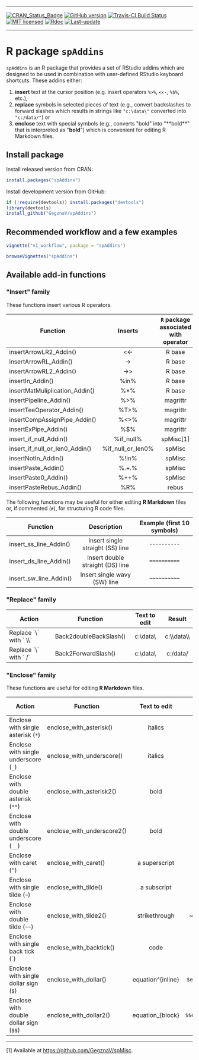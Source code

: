 
<!-- README.md is generated from README.Rmd. Please edit that file -->

------------------------------------------------------------------------

[![CRAN\_Status\_Badge](http://www.r-pkg.org/badges/version/spAddins)](https://cran.r-project.org/package=spAddins) [![GitHub version](https://img.shields.io/badge/GitHub-0.1.7.1000-brightgreen.svg)](https://github.com/GegznaV/spAddins) [![Travis-CI Build Status](https://travis-ci.org/GegznaV/spAddins.png?branch=master)](https://travis-ci.org/GegznaV/spAddins) [![MIT licensed](https://img.shields.io/badge/license-MIT-blue.svg)](https://opensource.org/licenses/MIT) [![Rdoc](http://www.rdocumentation.org/badges/version/spAddins)](http://www.rdocumentation.org/packages/spAddins) [![Last-update](https://img.shields.io/badge/Updated%20on-2017--07--23-yellowgreen.svg)](/commits/master)

------------------------------------------------------------------------

R package `spAddins`
====================

`spAddins` is an R package that provides a set of RStudio addins which are designed to be used in combination with user-defined RStudio keyboard shortcuts. These addins either:

1.  **insert** text at the cursor position (e.g. insert operators `%>%`, `<<-`, `%$%`, etc.),
2.  **replace** symbols in selected pieces of text (e.g., convert backslashes to forward slashes which results in strings like `"c:\data\"` converted into `"c:/data/"`) or
3.  **enclose** text with special symbols (e.g., converts "bold" into "\*\*bold\*\*" that is interpreted as "**bold**") which is convenient for editing R Markdown files.

Install package
---------------

Install released version from CRAN:

``` r
install.packages("spAddins")
```

Install development version from GitHub:

``` r
if (!require(devtools)) install.packages("devtools")
library(devtools)
install_github("GegznaV/spAddins")
```

Recommended workflow and a few examples
---------------------------------------

``` r
vignette("v1_workflow", package = "spAddins")

browseVignettes("spAddins")
```

Available add-in functions
--------------------------

### "Insert" family

These functions insert various R operators.

| Function                            |        Inserts       | `R` package associated with operator |
|-------------------------------------|:--------------------:|:------------------------------------:|
| insertArrowLR2\_Addin()             |       &lt;&lt;-      |                R base                |
| insertArrowRL\_Addin()              |         -&gt;        |                R base                |
| insertArrowRL2\_Addin()             |       -&gt;&gt;      |                R base                |
| insertIn\_Addin()                   |         %in%         |                R base                |
| insertMatMuliplication\_Addin()     |         %\*%         |                R base                |
| insertPipeline\_Addin()             |        %&gt;%        |               magrittr               |
| insertTeeOperator\_Addin()          |        %T&gt;%       |               magrittr               |
| insertCompAssignPipe\_Addin()       |      %&lt;&gt;%      |               magrittr               |
| insertExPipe\_Addin()               |          %$%         |               magrittr               |
| insert\_if\_null\_Addin()           |      %if\_null%      |               spMisc[1]              |
| insert\_if\_null\_or\_len0\_Addin() | %if\_null\_or\_len0% |                spMisc                |
| insertNotIn\_Addin()                |         %!in%        |                spMisc                |
| insertPaste\_Addin()                |         %.+.%        |                spMisc                |
| insertPaste0\_Addin()               |         %++%         |                spMisc                |
| insertPasteRebus\_Addin()           |          %R%         |                 rebus                |

The following functions may be useful for either editing **R Markdown** files or, if commented (`#`), for structuring R code files.

| Function                  |            Description           | Example (first 10 symbols) |
|---------------------------|:--------------------------------:|:--------------------------:|
| insert\_ss\_line\_Addin() | Insert single straight (SS) line |        `----------`        |
| insert\_ds\_line\_Addin() | Insert double straight (DS) line |        `==========`        |
| insert\_sw\_line\_Addin() |   Insert single wavy (SW) line   |        `~~~~~~~~~~`        |

### "Replace" family

| Action                        | Function               | Text to edit |     Result     |
|-------------------------------|------------------------|:------------:|:--------------:|
| Replace \`\\\` with \` \\\\\` | Back2doubleBackSlash() |  c:\\data\\  | c:\\\\data\\\\ |
| Replace \`\\\` with \` /\`    | Back2ForwardSlash()    |  c:\\data\\  |    c:/data/    |

### "Enclose" family

These functions are useful for editing **R Markdown** files.

<table style="width:100%;">
<colgroup>
<col width="28%" />
<col width="21%" />
<col width="13%" />
<col width="20%" />
<col width="15%" />
</colgroup>
<thead>
<tr class="header">
<th>Action</th>
<th>Function</th>
<th align="center">Text to edit</th>
<th align="center">Result</th>
<th align="center">Interpreted as</th>
</tr>
</thead>
<tbody>
<tr class="odd">
<td>Enclose with single asterisk (<code>*</code>)</td>
<td>enclose_with_asterisk()</td>
<td align="center">italics</td>
<td align="center">*italics*</td>
<td align="center"><em>italics</em></td>
</tr>
<tr class="even">
<td>Enclose with single underscore (<code>_</code>)</td>
<td>enclose_with_underscore()</td>
<td align="center">italics</td>
<td align="center">_italics_</td>
<td align="center"><em>italics</em></td>
</tr>
<tr class="odd">
<td>Enclose with double asterisk (<code>**</code>)</td>
<td>enclose_with_asterisk2()</td>
<td align="center">bold</td>
<td align="center">**bold**</td>
<td align="center"><strong>bold</strong></td>
</tr>
<tr class="even">
<td>Enclose with double underscore (<code>__</code>)</td>
<td>enclose_with_underscore2()</td>
<td align="center">bold</td>
<td align="center">__bold__</td>
<td align="center"><strong>bold</strong></td>
</tr>
<tr class="odd">
<td>Enclose with caret (<code>^</code>)</td>
<td>enclose_with_caret()</td>
<td align="center">a superscript</td>
<td align="center">a ^superscript^</td>
<td align="center">a <sup>superscript</sup></td>
</tr>
<tr class="even">
<td>Enclose with single tilde (<code>~</code>)</td>
<td>enclose_with_tilde()</td>
<td align="center">a subscript</td>
<td align="center">a ~subscript~</td>
<td align="center">a <sub>subscript</sub></td>
</tr>
<tr class="odd">
<td>Enclose with double tilde (<code>~~</code>)</td>
<td>enclose_with_tilde2()</td>
<td align="center">strikethrough</td>
<td align="center">~~strikethrough~~</td>
<td align="center"><del>strikethrough</del></td>
</tr>
<tr class="even">
<td>Enclose with single back tick (`)</td>
<td>enclose_with_backtick()</td>
<td align="center">code</td>
<td align="center">`code`</td>
<td align="center"><code>code</code></td>
</tr>
<tr class="odd">
<td>Enclose with single dollar sign (<code>$</code>)</td>
<td>enclose_with_dollar()</td>
<td align="center">equation^{inline}</td>
<td align="center"><code>$equation^{inline}$</code></td>
<td align="center"><span class="math inline"><em>e</em><em>q</em><em>u</em><em>a</em><em>t</em><em>i</em><em>o</em><em>n</em><sup><em>i</em><em>n</em><em>l</em><em>i</em><em>n</em><em>e</em></sup></span></td>
</tr>
<tr class="even">
<td>Enclose with double dollar sign (<code>$$</code>)</td>
<td>enclose_with_dollar2()</td>
<td align="center">equation_{block}</td>
<td align="center"><code>$$equation_{block}$$</code></td>
<td align="center"><span class="math inline"><em>e</em><em>q</em><em>u</em><em>a</em><em>t</em><em>i</em><em>o</em><em>n</em><sub><em>b</em><em>l</em><em>o</em><em>c</em><em>k</em></sub></span></td>
</tr>
</tbody>
</table>

------------------------------------------------------------------------

[1] Available at <https://github.com/GegznaV/spMisc>.
